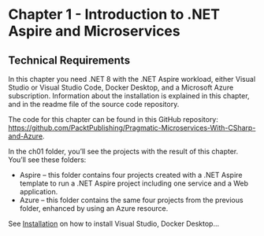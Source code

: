 # Chapter 1 - Introduction to .NET Aspire and Microservices

## Technical Requirements

In this chapter you need .NET 8 with the .NET Aspire workload, either Visual Studio or Visual Studio Code, Docker Desktop, and a Microsoft Azure subscription. Information about the installation is explained in this chapter, and in the readme file of the source code repository.

The code for this chapter can be found in this GitHub repository: https://github.com/PacktPublishing/Pragmatic-Microservices-With-CSharp-and-Azure.

In the ch01 folder, you’ll see the projects with the result of this chapter. You’ll see these folders:

- Aspire – this folder contains four projects created with a .NET Aspire template to run a .NET Aspire project including one service and a Web application.
- Azure – this folder contains the same four projects from the previous folder, enhanced by using an Azure resource.

See [Installation](../installation.md) on how to install Visual Studio, Docker Desktop...
